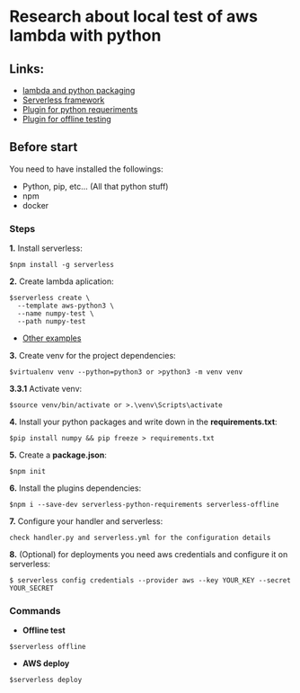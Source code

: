 
# Research about local test of aws lambda with python

## Links: 
* [lambda and python packaging](https://www.serverless.com/blog/serverless-python-packaging/)
* [Serverless framework](https://www.npmjs.com/package/serverless)
* [Plugin for python requeriments](https://www.npmjs.com/package/serverless-python-requirements)
* [Plugin for offline testing](https://www.npmjs.com/package/serverless-offline)

## Before start
You need to have installed the followings:
* Python, pip, etc... (All that python stuff)
* npm
* docker

### Steps

**1.** Install serverless: 

```
$npm install -g serverless
```

**2.** Create lambda aplication: 

```
$serverless create \
  --template aws-python3 \
  --name numpy-test \
  --path numpy-test
```

  * [Other examples](https://github.com/serverless/examples)

**3.** Create venv for the project dependencies: 

```
$virtualenv venv --python=python3 or >python3 -m venv venv
```

**3.3.1** Activate venv: 

```
$source venv/bin/activate or >.\venv\Scripts\activate
```

**4.** Install your python packages and write down in the __requirements.txt__:  

```
$pip install numpy && pip freeze > requirements.txt
```

**5.** Create a __package.json__: 

```
$npm init
```

**6.** Install the plugins dependencies: 

```
$npm i --save-dev serverless-python-requirements serverless-offline
```

**7.** Configure your handler and serverless: 

```
check handler.py and serverless.yml for the configuration details
```

**8.** (Optional) for deployments you need aws credentials and configure it on serverless: 

```
$ serverless config credentials --provider aws --key YOUR_KEY --secret YOUR_SECRET
```


### Commands

* **Offline test**

```
$serverless offline
```

* **AWS deploy**

```
$serverless deploy
```
